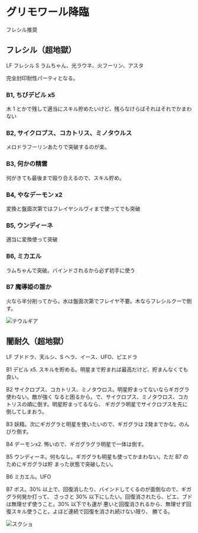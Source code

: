 # グリモワール降臨

フレシル推奨

## フレシル（超地獄）

LF フレシル
S  ラムちゃん、光ラウネ、火フーリン、アスタ

完全封印耐性パーティとなる。

### B1, ちびデビル x5

木 1 とかで残して適当にスキル貯めたいけど、残らなけらばそれはそれでかまわない

### B2, サイクロプス、コカトリス、ミノタウルス

メロドラフーリンあたりで突破するのが楽。

### B3, 何かの精霊

何がきても最後まで殴り合えるので、スキル貯め。

### B4, やなデーモン x2

変換と盤面次第ではフレイヤシルヴィまで使ってでも突破

### B5, ウンディーネ

適当に変換使って突破

### B6, ミカエル

ラムちゃんで突破。バインドされるから必ず初手に使う

### B7 魔導姫の誰か

火なら半分削ってから。水は盤面次第でフレイヤ不要。木ならフレシルクーで倒す。

![テウルギア](http://i.imgur.com/YNIG4xRl.png)

## 闇耐久（超地獄）

LF ブドドラ、天ルシ、S ヘラ、イース、UFO、ピエドラ

B1 デビル x5. スキルを貯める。明星まで貯まれば最高だけど、貯まんなくても良い。

B2 サイクロプス、コカトリス、ミノタウロス。明星貯まってないならギガグラ使わない。敵が強く
なると困るから。で、サイクロプス、ミノタウロス、コカトリスの順に倒す。明星貯まってるなら、
ギガグラ明星でサイクロプスを先に倒してしまおう。

B3 妖精。次にギガグラと明星を使いたいので、ギガグラは 2発までかな。のんびり倒す。

B4 デーモンx2. 怖いので、ギガグラグラ明星で一体は倒す。

B5 ウンディーネ。何もなし。ギガグラも明星も使ってかまわない。ただ B7 のためにギガグラは貯
まった状態で突破したい。

B6 ミカエル。UFO

B7 ボス。30% 以上で、回復消したり、バインドしてくるのが面倒なので、ギガグラ何発か打って、
さっさと 30% 以下にしたい。回復消されたら、ピエ、ブドは無理せず使うこと。30% 以下でも運が
悪いと回復消されるから、無理せず回復スキル使うこと。よほど連続で回復を消され続けない限り、
勝てる。

![スクショ](http://i.imgur.com/XSCgK5rl.jpg)

<!-- vim: set tw=90 filetype=markdown : -->

